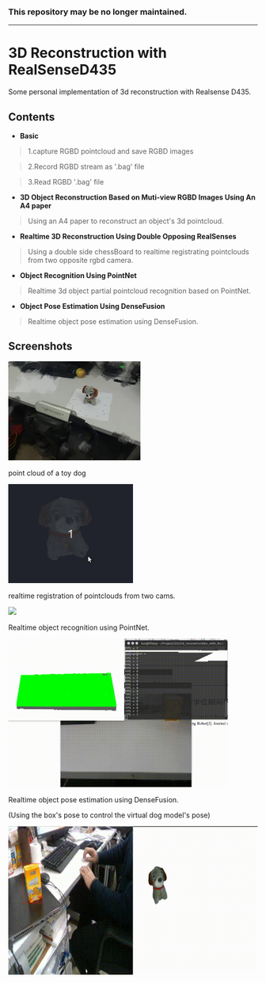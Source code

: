 ### This repository may be no longer maintained.
---
# 3D Reconstruction with RealSenseD435
Some personal implementation of 3d reconstruction with Realsense D435.

## Contents
* **Basic**
> 1.capture RGBD pointcloud and save RGBD images

> 2.Record RGBD stream as '.bag' file

> 3.Read RGBD '.bag' file
* **3D Object Reconstruction Based on Muti-view RGBD Images Using An A4 paper**
> Using an A4 paper to reconstruct an object's 3d pointcloud.

* **Realtime 3D Reconstruction Using Double Opposing RealSenses**
> Using a double side chessBoard to realtime registrating pointclouds from two opposite rgbd camera.

* **Object Recognition Using PointNet**
> Realtime 3d object partial pointcloud recognition based on PointNet.
 
* **Object Pose Estimation Using DenseFusion**
> Realtime object pose estimation using DenseFusion.

## Screenshots
<img src="./Doc/workbench.jpg" height="200" width="" >

point cloud of a toy dog

<img src="./Doc/dog.gif" height="200" width="" >

realtime registration of pointclouds from two cams.

<img src="./Doc/doubleCam.gif" height="200" width="" >

Realtime object recognition using PointNet.

<img src="./Doc/3d_recognition.gif" height="300" width="" >

Realtime object pose estimation using DenseFusion.

(Using the box's pose to control the virtual dog model's pose)

<img src="./Doc/obj_three.gif" height="300" width="" >

